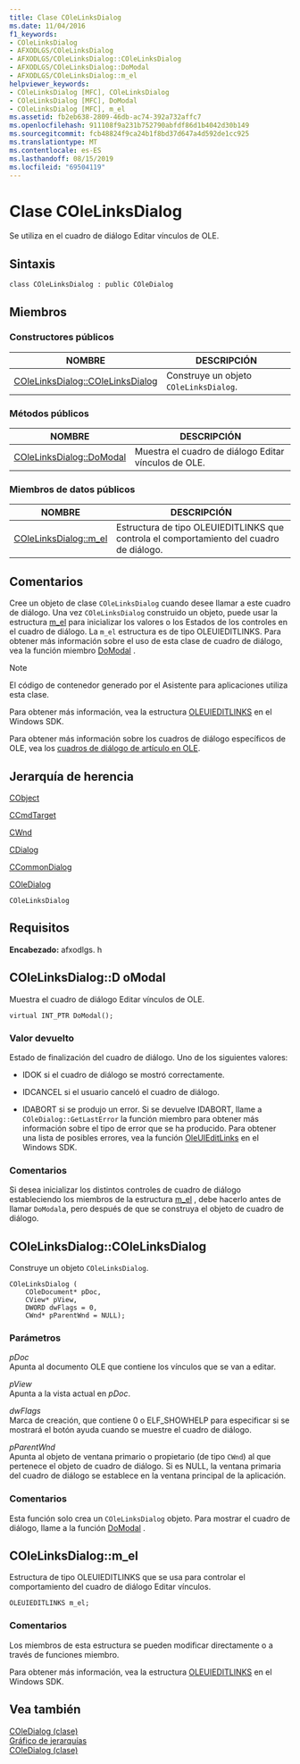 ```yaml
---
title: Clase COleLinksDialog
ms.date: 11/04/2016
f1_keywords:
- COleLinksDialog
- AFXODLGS/COleLinksDialog
- AFXODLGS/COleLinksDialog::COleLinksDialog
- AFXODLGS/COleLinksDialog::DoModal
- AFXODLGS/COleLinksDialog::m_el
helpviewer_keywords:
- COleLinksDialog [MFC], COleLinksDialog
- COleLinksDialog [MFC], DoModal
- COleLinksDialog [MFC], m_el
ms.assetid: fb2eb638-2809-46db-ac74-392a732affc7
ms.openlocfilehash: 911108f9a231b752790abfdf86d1b4042d30b149
ms.sourcegitcommit: fcb48824f9ca24b1f8bd37d647a4d592de1cc925
ms.translationtype: MT
ms.contentlocale: es-ES
ms.lasthandoff: 08/15/2019
ms.locfileid: "69504119"
---
```

# <a name="colelinksdialog-class"></a>Clase COleLinksDialog

Se utiliza en el cuadro de diálogo Editar vínculos de OLE.

## <a name="syntax"></a>Sintaxis

```
class COleLinksDialog : public COleDialog
```

## <a name="members"></a>Miembros

### <a name="public-constructors"></a>Constructores públicos

|NOMBRE|DESCRIPCIÓN|
|----------|-----------------|
|[COleLinksDialog::COleLinksDialog](#colelinksdialog)|Construye un objeto `COleLinksDialog`.|

### <a name="public-methods"></a>Métodos públicos

|NOMBRE|DESCRIPCIÓN|
|----------|-----------------|
|[COleLinksDialog::DoModal](#domodal)|Muestra el cuadro de diálogo Editar vínculos de OLE.|

### <a name="public-data-members"></a>Miembros de datos públicos

|NOMBRE|DESCRIPCIÓN|
|----------|-----------------|
|[COleLinksDialog::m_el](#m_el)|Estructura de tipo OLEUIEDITLINKS que controla el comportamiento del cuadro de diálogo.|

## <a name="remarks"></a>Comentarios

Cree un objeto de clase `COleLinksDialog` cuando desee llamar a este cuadro de diálogo. Una vez `COleLinksDialog` construido un objeto, puede usar la estructura [m_el](#m_el) para inicializar los valores o los Estados de los controles en el cuadro de diálogo. La `m_el` estructura es de tipo OLEUIEDITLINKS. Para obtener más información sobre el uso de esta clase de cuadro de diálogo, vea la función miembro [DoModal](#domodal) .

> [!NOTE]
>  El código de contenedor generado por el Asistente para aplicaciones utiliza esta clase.

Para obtener más información, vea la estructura [OLEUIEDITLINKS](/windows/win32/api/oledlg/ns-oledlg-oleuieditlinksw) en el Windows SDK.

Para obtener más información sobre los cuadros de diálogo específicos de OLE, vea los [cuadros de diálogo de artículo en OLE](../../mfc/dialog-boxes-in-ole.md).

## <a name="inheritance-hierarchy"></a>Jerarquía de herencia

[CObject](../../mfc/reference/cobject-class.md)

[CCmdTarget](../../mfc/reference/ccmdtarget-class.md)

[CWnd](../../mfc/reference/cwnd-class.md)

[CDialog](../../mfc/reference/cdialog-class.md)

[CCommonDialog](../../mfc/reference/ccommondialog-class.md)

[COleDialog](../../mfc/reference/coledialog-class.md)

`COleLinksDialog`

## <a name="requirements"></a>Requisitos

**Encabezado:** afxodlgs. h

##  <a name="domodal"></a>COleLinksDialog::D oModal

Muestra el cuadro de diálogo Editar vínculos de OLE.

```
virtual INT_PTR DoModal();
```

### <a name="return-value"></a>Valor devuelto

Estado de finalización del cuadro de diálogo. Uno de los siguientes valores:

- IDOK si el cuadro de diálogo se mostró correctamente.

- IDCANCEL si el usuario canceló el cuadro de diálogo.

- IDABORT si se produjo un error. Si se devuelve IDABORT, llame a `COleDialog::GetLastError` la función miembro para obtener más información sobre el tipo de error que se ha producido. Para obtener una lista de posibles errores, vea la función [OleUIEditLinks](/windows/win32/api/oledlg/nf-oledlg-oleuieditlinksw) en el Windows SDK.

### <a name="remarks"></a>Comentarios

Si desea inicializar los distintos controles de cuadro de diálogo estableciendo los miembros de la estructura [m_el](#m_el) , debe hacerlo antes de llamar `DoModal`a, pero después de que se construya el objeto de cuadro de diálogo.

##  <a name="colelinksdialog"></a>COleLinksDialog::COleLinksDialog

Construye un objeto `COleLinksDialog`.

```
COleLinksDialog (
    COleDocument* pDoc,
    CView* pView,
    DWORD dwFlags = 0,
    CWnd* pParentWnd = NULL);
```

### <a name="parameters"></a>Parámetros

*pDoc*<br/>
Apunta al documento OLE que contiene los vínculos que se van a editar.

*pView*<br/>
Apunta a la vista actual en *pDoc*.

*dwFlags*<br/>
Marca de creación, que contiene 0 o ELF_SHOWHELP para especificar si se mostrará el botón ayuda cuando se muestre el cuadro de diálogo.

*pParentWnd*<br/>
Apunta al objeto de ventana primario o propietario (de tipo `CWnd`) al que pertenece el objeto de cuadro de diálogo. Si es NULL, la ventana primaria del cuadro de diálogo se establece en la ventana principal de la aplicación.

### <a name="remarks"></a>Comentarios

Esta función solo crea un `COleLinksDialog` objeto. Para mostrar el cuadro de diálogo, llame a la función [DoModal](#domodal) .

##  <a name="m_el"></a>COleLinksDialog::m_el

Estructura de tipo OLEUIEDITLINKS que se usa para controlar el comportamiento del cuadro de diálogo Editar vínculos.

```
OLEUIEDITLINKS m_el;
```

### <a name="remarks"></a>Comentarios

Los miembros de esta estructura se pueden modificar directamente o a través de funciones miembro.

Para obtener más información, vea la estructura [OLEUIEDITLINKS](/windows/win32/api/oledlg/ns-oledlg-oleuieditlinksw) en el Windows SDK.

## <a name="see-also"></a>Vea también

[COleDialog (clase)](../../mfc/reference/coledialog-class.md)<br/>
[Gráfico de jerarquías](../../mfc/hierarchy-chart.md)<br/>
[COleDialog (clase)](../../mfc/reference/coledialog-class.md)
